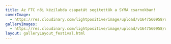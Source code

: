 ```yaml
---
title: Az FTC női kézilabda csapatát segítettük a SYMA csarnokban!
coverImage:
  - https://res.cloudinary.com/lightpositive/image/upload/v1647560958/uploads/Az%20FTC%20n%C5%91i%20k%C3%A9zilabda%20csapat%C3%A1t%20seg%C3%ADtett%C3%BCk%20a%20SYMA%20csarnokban%21/fradi2.jpg
galleryImages: 
  - https://res.cloudinary.com/lightpositive/image/upload/v1647560958/uploads/Az%20FTC%20n%C5%91i%20k%C3%A9zilabda%20csapat%C3%A1t%20seg%C3%ADtett%C3%BCk%20a%20SYMA%20csarnokban%21/fradi2.jpg
layout: galleryLayout_festival.html
---
```

